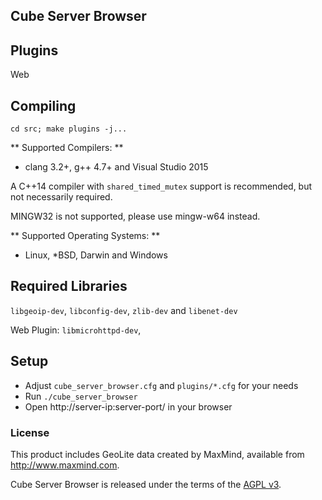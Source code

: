## Cube Server Browser ##

## Plugins ##

Web

## Compiling ##

`cd src; make plugins -j...`

** Supported Compilers: **

* clang 3.2+, g++ 4.7+ and Visual Studio 2015

A C++14 compiler with `shared_timed_mutex` support is recommended,
but not necessarily required.

MINGW32 is not supported, please use mingw-w64 instead.

** Supported Operating Systems: **

* Linux, *BSD, Darwin and Windows

## Required Libraries ##

`libgeoip-dev`, `libconfig-dev`, `zlib-dev` and `libenet-dev`

Web Plugin: `libmicrohttpd-dev`,

## Setup ##

* Adjust `cube_server_browser.cfg` and `plugins/*.cfg` for your needs
* Run `./cube_server_browser`
* Open http://server-ip:server-port/ in your browser

### License ###

This product includes GeoLite data created by MaxMind,
available from http://www.maxmind.com.

Cube Server Browser is released under the terms of the
[AGPL v3](https://www.gnu.org/licenses/agpl-3.0.en.html).

